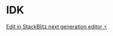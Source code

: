 # IDK

[Edit in StackBlitz next generation editor ⚡️](https://stackblitz.com/~/github.com/SiteSprinkle/IDK)